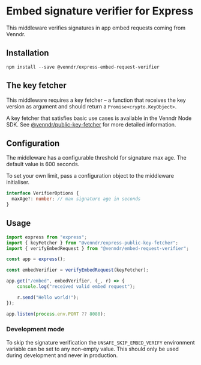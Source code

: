 # Embed signature verifier for Express

This middleware verifies signatures in app embed requests coming from Venndr.

## Installation

```
npm install --save @venndr/express-embed-request-verifier
```

## The key fetcher

This middleware requires a key fetcher – a function that receives the key version as argument and should return a `Promise<crypto.KeyObject>`.

A key fetcher that satisfies basic use cases is available in the Venndr Node SDK. See [@venndr/public-key-fetcher](https://www.npmjs.com/package/@venndr/public-key-fetcher) for more detailed information.

## Configuration

The middleware has a configurable threshold for signature max age. The default value is 600 seconds.

To set your own limit, pass a configuration object to the middleware initialiser.

```typescript
interface VerifierOptions {
  maxAge?: number; // max signature age in seconds
}
```

## Usage

```typescript
import express from "express";
import { keyFetcher } from "@venndr/express-public-key-fetcher";
import { verifyEmbedRequest } from "@venndr/embed-request-verifier";

const app = express();

const embedVerifier = verifyEmbedRequest(keyFetcher);

app.get("/embed", embedVerifier, (_, r) => {
	console.log("received valid embed request");

	r.send("Hello world!");
});

app.listen(process.env.PORT ?? 8080);
```

### Development mode

To skip the signature verification the `UNSAFE_SKIP_EMBED_VERIFY` environment variable can be set to any non-empty value. This should only be used during development and never in production.
